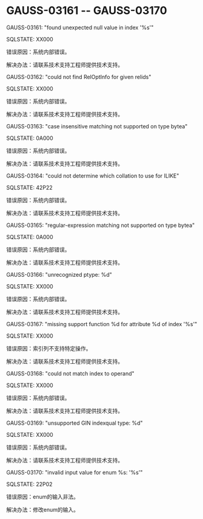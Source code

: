 # GAUSS-03161 -- GAUSS-03170<a name="ZH-CN_TOPIC_0302073629"></a>

GAUSS-03161: "found unexpected null value in index '%s'"

SQLSTATE: XX000

错误原因：系统内部错误。

解决办法：请联系技术支持工程师提供技术支持。

GAUSS-03162: "could not find RelOptInfo for given relids"

SQLSTATE: XX000

错误原因：系统内部错误。

解决办法：请联系技术支持工程师提供技术支持。

GAUSS-03163: "case insensitive matching not supported on type bytea"

SQLSTATE: 0A000

错误原因：系统内部错误。

解决办法：请联系技术支持工程师提供技术支持。

GAUSS-03164: "could not determine which collation to use for ILIKE"

SQLSTATE: 42P22

错误原因：系统内部错误。

解决办法：请联系技术支持工程师提供技术支持。

GAUSS-03165: "regular-expression matching not supported on type bytea"

SQLSTATE: 0A000

错误原因：系统内部错误。

解决办法：请联系技术支持工程师提供技术支持。

GAUSS-03166: "unrecognized ptype: %d"

SQLSTATE: XX000

错误原因：系统内部错误。

解决办法：请联系技术支持工程师提供技术支持。

GAUSS-03167: "missing support function %d for attribute %d of index '%s'"

SQLSTATE: XX000

错误原因：索引列不支持特定操作。

解决办法：请联系技术支持工程师提供技术支持。

GAUSS-03168: "could not match index to operand"

SQLSTATE: XX000

错误原因：系统内部错误。

解决办法：请联系技术支持工程师提供技术支持。

GAUSS-03169: "unsupported GIN indexqual type: %d"

SQLSTATE: XX000

错误原因：系统内部错误。

解决办法：请联系技术支持工程师提供技术支持。

GAUSS-03170: "invalid input value for enum %s: '%s'"

SQLSTATE: 22P02

错误原因：enum的输入非法。

解决办法：修改enum的输入。


